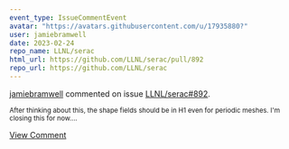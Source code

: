 ```yaml
---
event_type: IssueCommentEvent
avatar: "https://avatars.githubusercontent.com/u/17935880?"
user: jamiebramwell
date: 2023-02-24
repo_name: LLNL/serac
html_url: https://github.com/LLNL/serac/pull/892
repo_url: https://github.com/LLNL/serac
---
```


<a href='https://github.com/jamiebramwell' target='_blank'>jamiebramwell</a> commented on issue <a href='https://github.com/LLNL/serac/pull/892' target='_blank'>LLNL/serac#892</a>.

<small>After thinking about this, the shape fields should be in H1 even for periodic meshes. I'm closing this for now....</small>

<a href='https://github.com/LLNL/serac/pull/892' target='_blank'>View Comment</a>